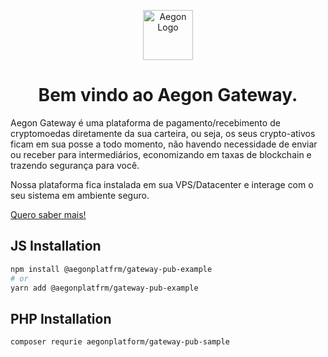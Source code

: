 <p align="center">
  <img alt="Aegon Logo" width="80" src="https://avatars1.githubusercontent.com/u/50140594?s=200&v=4" /> <br />
  <h1 align="center">Bem vindo ao Aegon Gateway.</h1>
</p>

Aegon Gateway é uma plataforma de pagamento/recebimento de cryptomoedas diretamente da sua carteira, ou seja, os seus crypto-ativos ficam em sua posse a todo momento, não havendo necessidade de enviar ou receber para intermediários, economizando em taxas de blockchain e trazendo segurança para você.

Nossa plataforma fica instalada em sua VPS/Datacenter e interage com o seu sistema em ambiente seguro.

[Quero saber mais!](https://github.com/aegonplatform/gateway-pub-sample/wiki)

## JS Installation

```bash
npm install @aegonplatfrm/gateway-pub-example
# or
yarn add @aegonplatfrm/gateway-pub-example
```

## PHP Installation

```bash
composer requrie aegonplatform/gateway-pub-sample
```
